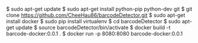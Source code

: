 $ sudo apt-get update
$ sudo apt-get install python-pip python-dev git
$ git clone https://github.com/CheeHau86/barcodeDetector.git
$ sudo apt-get install docker
$ sudo pip install virtualenv
$ cd barcodeDetector 
$ sudo apt-get update
$ source barcodeDetector/bin/activate
$ docker build -t barcode-docker:0.0.1 .
$ docker run -p 8080:8080 barcode-docker:0.0.1
